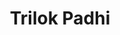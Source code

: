 ---
layout: page
title: Trilok Padhi
description: Machine Learning (Co-advised with Ugur Kursuncu)
img: assets/img/trilok.jpg
importance: 5
category: Doctoral
---